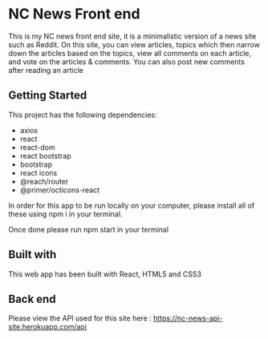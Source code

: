 # NC News Front end

This is my NC news front end site, it is a minimalistic version of a news site such as Reddit. On this site, you can view articles, topics which then narrow down the articles based on the topics, view all comments on each article, and vote on the articles & comments. You can also post new comments after reading an article

## Getting Started

This project has the following dependencies:

- axios
- react
- react-dom
- react bootstrap
- bootstrap
- react icons
- @reach/router
- @primer/octicons-react

In order for this app to be run locally on your computer, please install all of these using npm i in your terminal.

Once done please run npm start in your terminal

## Built with

This web app has been built with React, HTML5 and CSS3

## Back end

Please view the API used for this site here :
https://nc-news-api-site.herokuapp.com/api